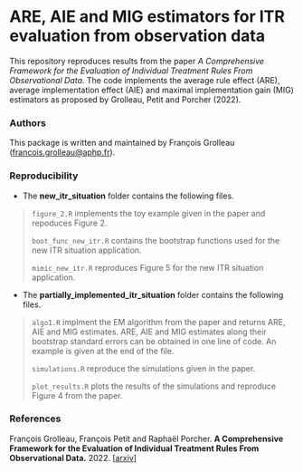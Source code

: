 # ARE, AIE and MIG estimators for ITR evaluation from observation data


This repository reproduces results from the paper *A Comprehensive Framework for the Evaluation of Individual Treatment Rules From Observational Data*.
The code implements the average rule effect (ARE), average implementation effect (AIE) and maximal implementation gain (MIG) 
estimators as proposed by Grolleau, Petit and Porcher (2022). 

### Authors
This package is written and maintained by François Grolleau (francois.grolleau@aphp.fr).

### Reproducibility

- The **new_itr_situation** folder contains the following files.

 >`figure_2.R` implements the toy example given in the paper and repoduces Figure 2.
 >
 >`boot_func_new_itr.R` contains the bootstrap functions used for the new ITR situation application.
 >
 >`mimic_new_itr.R` reproduces Figure 5 for the new ITR situation application.

- The **partially_implemented_itr_situation** folder contains the following files.

>`algo1.R` implment the EM algorithm from the paper and returns ARE, AIE and MIG estimates. 
>ARE, AIE and MIG estimates along their bootstrap standard errors can be obtained in one line of code. 
>An example is given at the end of the file.
>
>`simulations.R` reproduce the simulations given in the paper.
>
>`plot_results.R` plots the results of the simulations and reproduce Figure 4 from the paper.

### References
François Grolleau, François Petit and Raphaël Porcher.
<b>A Comprehensive Framework for the Evaluation of Individual Treatment Rules From Observational Data.</b>
2022.
[<a href="https://arxiv.org/">arxiv</a>]
